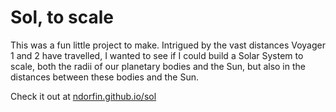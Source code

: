 # Sol, to scale

This was a fun little project to make.
Intrigued by the vast distances Voyager 1 and 2 have travelled, I wanted to see if I could build a Solar System to scale, both the radii of our planetary bodies and the Sun, but also in the distances between these bodies and the Sun.

Check it out at [ndorfin.github.io/sol](https://ndorfin.github.io/sol/)
